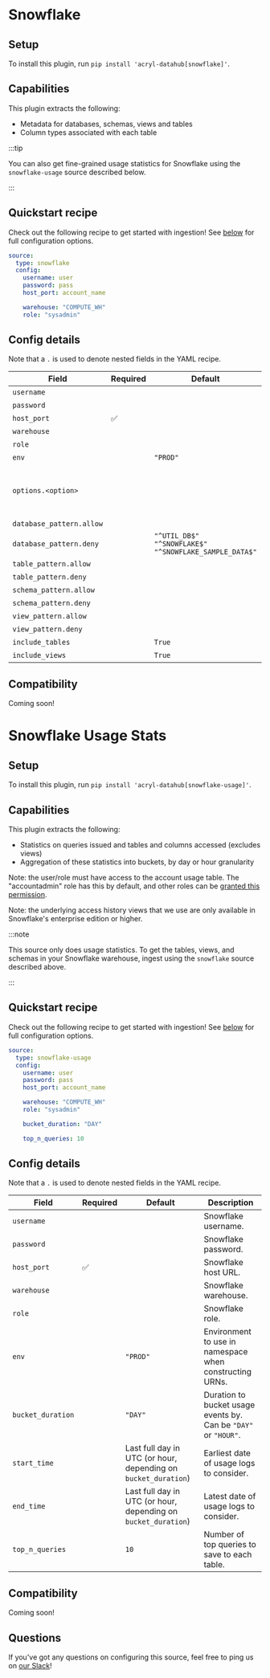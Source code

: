 # Snowflake

## Setup

To install this plugin, run `pip install 'acryl-datahub[snowflake]'`.

## Capabilities

This plugin extracts the following:

- Metadata for databases, schemas, views and tables
- Column types associated with each table

:::tip

You can also get fine-grained usage statistics for Snowflake using the `snowflake-usage` source described below.

:::

## Quickstart recipe

Check out the following recipe to get started with ingestion! See [below](#config-details) for full configuration options.

```yml
source:
  type: snowflake
  config:
    username: user
    password: pass
    host_port: account_name

    warehouse: "COMPUTE_WH"
    role: "sysadmin"
```

## Config details

Note that a `.` is used to denote nested fields in the YAML recipe.

| Field                    | Required | Default                                                              | Description                                                                                                                                                                             |
| ------------------------ | -------- | -------------------------------------------------------------------- | --------------------------------------------------------------------------------------------------------------------------------------------------------------------------------------- |
| `username`               |          |                                                                      | Snowflake username.                                                                                                                                                                     |
| `password`               |          |                                                                      | Snowflake password.                                                                                                                                                                     |
| `host_port`              | ✅       |                                                                      | Snowflake host URL.                                                                                                                                                                     |
| `warehouse`              |          |                                                                      | Snowflake warehouse.                                                                                                                                                                    |
| `role`                   |          |                                                                      | Snowflake role.                                                                                                                                                                         |
| `env`                    |          | `"PROD"`                                                             | Environment to use in namespace when constructing URNs.                                                                                                                                 |
| `options.<option>`       |          |                                                                      | Any options specified here will be passed to SQLAlchemy's `create_engine` as kwargs.<br />See https://docs.sqlalchemy.org/en/14/core/engines.html#sqlalchemy.create_engine for details. |
| `database_pattern.allow` |          |                                                                      | Regex pattern for databases to include in ingestion.                                                                                                                                    |
| `database_pattern.deny`  |          | `"^UTIL_DB$" `<br />`"^SNOWFLAKE$"`<br />`"^SNOWFLAKE_SAMPLE_DATA$"` | Regex pattern for databases to exclude from ingestion.                                                                                                                                  |
| `table_pattern.allow`    |          |                                                                      | Regex pattern for tables to include in ingestion.                                                                                                                                       |
| `table_pattern.deny`     |          |                                                                      | Regex pattern for tables to exclude from ingestion.                                                                                                                                     |
| `schema_pattern.allow`   |          |                                                                      | Regex pattern for schemas to include in ingestion.                                                                                                                                      |
| `schema_pattern.deny`    |          |                                                                      | Regex pattern for schemas to exclude from ingestion.                                                                                                                                    |
| `view_pattern.allow`     |          |                                                                      | Regex pattern for views to include in ingestion.                                                                                                                                        |
| `view_pattern.deny`      |          |                                                                      | Regex pattern for views to exclude from ingestion.                                                                                                                                      |
| `include_tables`         |          | `True`                                                               | Whether tables should be ingested.                                                                                                                                                      |
| `include_views`          |          | `True`                                                               | Whether views should be ingested.                                                                                                                                                       |

## Compatibility

Coming soon!

# Snowflake Usage Stats

## Setup

To install this plugin, run `pip install 'acryl-datahub[snowflake-usage]'`.

## Capabilities

This plugin extracts the following:

- Statistics on queries issued and tables and columns accessed (excludes views)
- Aggregation of these statistics into buckets, by day or hour granularity

Note: the user/role must have access to the account usage table. The "accountadmin" role has this by default, and other roles can be [granted this permission](https://docs.snowflake.com/en/sql-reference/account-usage.html#enabling-account-usage-for-other-roles).

Note: the underlying access history views that we use are only available in Snowflake's enterprise edition or higher.

:::note

This source only does usage statistics. To get the tables, views, and schemas in your Snowflake warehouse, ingest using the `snowflake` source described above.

:::

## Quickstart recipe

Check out the following recipe to get started with ingestion! See [below](#config-details) for full configuration options.

```yml
source:
  type: snowflake-usage
  config:
    username: user
    password: pass
    host_port: account_name

    warehouse: "COMPUTE_WH"
    role: "sysadmin"

    bucket_duration: "DAY"

    top_n_queries: 10
```

## Config details

Note that a `.` is used to denote nested fields in the YAML recipe.

| Field             | Required | Default                                                        | Description                                                     |
| ----------------- | -------- | -------------------------------------------------------------- | --------------------------------------------------------------- |
| `username`        |          |                                                                | Snowflake username.                                             |
| `password`        |          |                                                                | Snowflake password.                                             |
| `host_port`       | ✅       |                                                                | Snowflake host URL.                                             |
| `warehouse`       |          |                                                                | Snowflake warehouse.                                            |
| `role`            |          |                                                                | Snowflake role.                                                 |
| `env`             |          | `"PROD"`                                                       | Environment to use in namespace when constructing URNs.         |
| `bucket_duration` |          | `"DAY"`                                                        | Duration to bucket usage events by. Can be `"DAY"` or `"HOUR"`. |
| `start_time`      |          | Last full day in UTC (or hour, depending on `bucket_duration`) | Earliest date of usage logs to consider.                        |
| `end_time`        |          | Last full day in UTC (or hour, depending on `bucket_duration`) | Latest date of usage logs to consider.                          |
| `top_n_queries`   |          | `10`                                                           | Number of top queries to save to each table.                    |

## Compatibility

Coming soon!

## Questions

If you've got any questions on configuring this source, feel free to ping us on [our Slack](https://slack.datahubproject.io/)!
